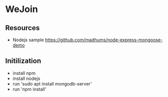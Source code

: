 # WeJoin
## Resources
* Nodejs sample https://github.com/madhums/node-express-mongoose-demo
## Initilization
* install npm
* install nodejs
* run 'sudo apt install mongodb-server'
* run 'npm install'